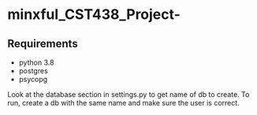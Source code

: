 # minxful_CST438_Project-


## Requirements

* python 3.8
* postgres
* psycopg


Look at the database section in settings.py to get name of db to create. To run, create a db with the same name and make sure the user is correct.

